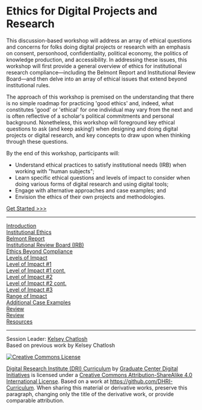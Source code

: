 
# Ethics for Digital Projects and Research 

This discussion-based workshop will address an array of ethical questions and concerns for folks doing digital projects or research with an emphasis on consent, personhood, confidentiality, political economy, the politics of knowledge production, and accessibility. In addressing these issues, this workshop will first provide a general overview of ethics for institutional research compliance—including the Belmont Report and Institutional Review Board—and then delve into an array of ethical issues that extend beyond institutional rules.

The approach of this workshop is premised on the understanding that there is no simple roadmap for practicing 'good ethics' and, indeed, what constitutes 'good' or 'ethical' for one individual may vary from the next and is often reflective of a scholar's political commitments and personal background.  Nonetheless, this workshop will foreground key ethical questions to ask (and keep asking!) when designing and doing digital projects or digital research, and key concepts to draw upon when thinking through these questions.

By the end of this workshop, participants will:

- Understand ethical practices to satisfy institutional needs (IRB) when working with "human subjects";
- Learn specific ethical questions and levels of impact to consider when doing various forms of digital research and using digital tools;
- Engage with alternative approaches and case examples; and
- Envision the ethics of their own projects and methodologies.

[Get Started >>>](sections/introduction.md)

-----

[Introduction](sections/introduction.md)  
[Institutional Ethics](sections/institutional.md)  
[Belmont Report](sections/belmont.md)  
[Institutional Review Board (IRB)](sections/irb.md)  
[Ethics Beyond Compliance](sections/beyond.md)  
[Levels of Impact](sections/levelsimpact.md)  
[Level of Impact #1](sections/impact1.md)  
[Level of Impact #1 cont.](sections/impact1cont.md)  
[Level of Impact #2](sections/impact2.md)  
[Level of Impact #2 cont.](sections/impact2cont.md)  
[Level of Impact #3](sections/impact3.md)  
[Range of Impact](sections/range.md)  
[Additional Case Examples](sections/cases.md)  
[Review](sections/review.md)  
[Review](sections/glossary.md)  
[Resources](sections/resources.md)  

-----

Session Leader: [Kelsey Chatlosh](https://commons.gc.cuny.edu/members/kelseychatlosh/)  
Based on previous work by Kelsey Chatlosh  

[![Creative Commons License](https://i.creativecommons.org/l/by-sa/4.0/88x31.png)](http://creativecommons.org/licenses/by-sa/4.0/)

[Digital Research Institute (DRI) Curriculum](http://purl.org/dc/terms/) by [Graduate Center Digital Initiatives](https://gcdi.commons.gc.cuny.edu/) is licensed under a [Creative Commons Attribution-ShareAlike 4.0 International License](http://creativecommons.org/licenses/by-sa/4.0/). Based on a work at <https://github.com/DHRI-Curriculum>. When sharing this material or derivative works, preserve this paragraph, changing only the title of the derivative work, or provide comparable attribution.
